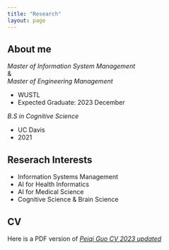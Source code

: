 ```yaml
---
title: "Research"
layout: page
---
```


## About me

*Master of Information System Management*  
&  
*Master of Engineering Management*
- WUSTL
- Expected Graduate: 2023 December

*B.S in Cognitive Science*
- UC Davis
- 2021

## Reserach Interests

- Information Systems Management
- AI for Health Informatics
- AI for Medical Science
- Cognitive Science & Brain Science

## CV

Here is a PDF version of [*Peiqi Guo CV 2023 updated*](/_files/Peiqi%20Guo%20CV%202023upate.pdf)
